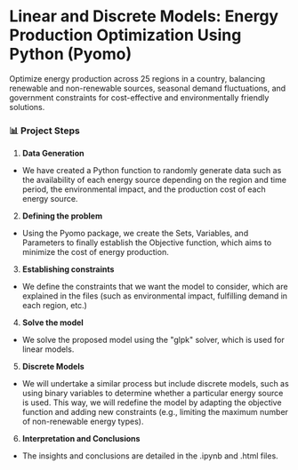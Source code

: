 # Linear and Discrete Models: Energy Production Optimization Using Python (Pyomo)
Optimize energy production across 25 regions in a country, balancing renewable and non-renewable sources, seasonal demand fluctuations, and government constraints for cost-effective and environmentally friendly solutions.

### 📊 Project Steps

1. **Data Generation**
- We have created a Python function to randomly generate data such as the availability of each energy source depending on the region and time period, the environmental impact, and the production cost of each energy source.
  
2. **Defining the problem**
- Using the Pyomo package, we create the Sets, Variables, and Parameters to finally establish the Objective function, which aims to minimize the cost of energy production.

3. **Establishing constraints**
- We define the constraints that we want the model to consider, which are explained in the files (such as environmental impact, fulfilling demand in each region, etc.)

4. **Solve the model**
- We solve the proposed model using the "glpk" solver, which is used for linear models.

5. **Discrete Models**
- We will undertake a similar process but include discrete models, such as using binary variables to determine whether a particular energy source is used. This way, we will redefine the model by adapting the objective function and adding new constraints (e.g., limiting the maximum number of non-renewable energy types).

6. **Interpretation and Conclusions**
- The insights and conclusions are detailed in the .ipynb and .html files.
